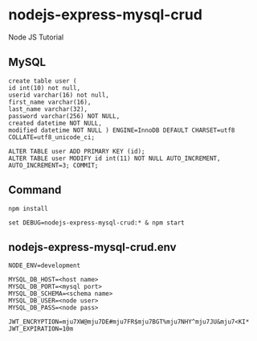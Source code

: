 # nodejs-express-mysql-crud
Node JS Tutorial

## MySQL
```mysql
create table user (
id int(10) not null, 
userid varchar(16) not null, 
first_name varchar(16), 
last_name varchar(32),
password varchar(256) NOT NULL,
created datetime NOT NULL,
modified datetime NOT NULL ) ENGINE=InnoDB DEFAULT CHARSET=utf8 COLLATE=utf8_unicode_ci;

ALTER TABLE user ADD PRIMARY KEY (id);
ALTER TABLE user MODIFY id int(11) NOT NULL AUTO_INCREMENT, AUTO_INCREMENT=3; COMMIT;
```

## Command
```node
npm install

set DEBUG=nodejs-express-mysql-crud:* & npm start
```

## nodejs-express-mysql-crud.env
```
NODE_ENV=development

MYSQL_DB_HOST=<host name>
MYSQL_DB_PORT=<mysql port>
MYSQL_DB_SCHEMA=<schema name>
MYSQL_DB_USER=<node user>
MYSQL_DB_PASS=<node pass>

JWT_ENCRYPTION=mju7XW@mju7DE#mju7FR$mju7BGT%mju7NHY^mju7JU&mju7<KI*
JWT_EXPIRATION=10m
```
